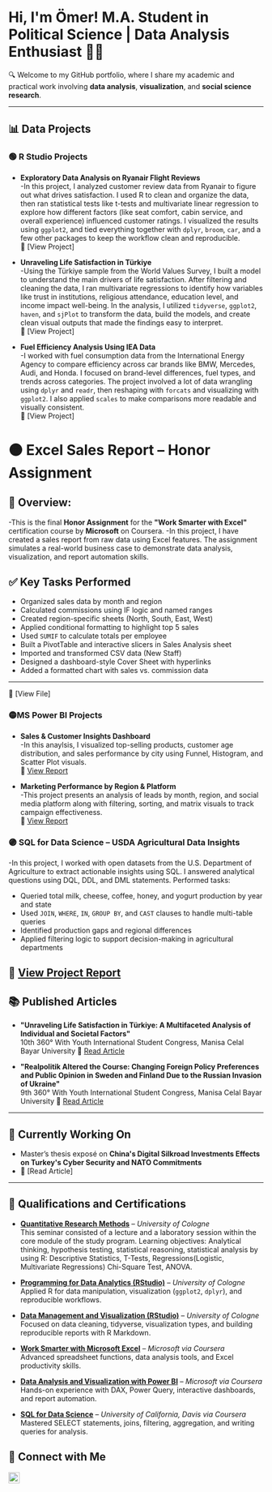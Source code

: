 <h1>Hi, I'm Ömer!  
  M.A. Student in Political Science | Data Analysis Enthusiast 👨‍💻  
</h1>

🔍 Welcome to my GitHub portfolio, where I share my academic and practical work involving **data analysis**, **visualization**, and **social science research**.

---

## 📊 Data Projects

### 🟢 R Studio Projects

- **Exploratory Data Analysis on Ryanair Flight Reviews**  
  -In this project, I analyzed customer review data from Ryanair to figure out what drives satisfaction. I used R to clean and organize the data, then ran statistical tests like t-tests and multivariate linear regression to explore how different factors (like seat comfort, cabin service, and overall experience) influenced customer ratings. I visualized the results using `ggplot2`, and tied everything together with `dplyr`, `broom`, `car`, and a few other packages to keep the workflow clean and reproducible.  
  🔗 [View Project]

- **Unraveling Life Satisfaction in Türkiye**  
  -Using the Türkiye sample from the World Values Survey, I built a model to understand the main drivers of life satisfaction. After filtering and cleaning the data, I ran multivariate regressions to identify how variables like trust in institutions, religious attendance, education level, and income impact well-being.  In the analysis, I utilized `tidyverse`, `ggplot2`, `haven`, and `sjPlot` to transform the data, build the models, and create clean visual outputs that made the findings easy to interpret.  
  🔗 [View Project]

- **Fuel Efficiency Analysis Using IEA Data**  
  -I worked with fuel consumption data from the International Energy Agency to compare efficiency across car brands like BMW, Mercedes, Audi, and Honda. I focused on brand-level differences, fuel types, and trends across categories. The project involved a lot of data wrangling using `dplyr` and `readr`, then reshaping with `forcats` and visualizing with `ggplot2`. I also applied `scales` to make comparisons more readable and visually consistent.  
  🔗 [View Project]

#  🟠 Excel Sales Report – Honor Assignment
## 🧾 Overview: 
-This is the final **Honor Assignment** for the **"Work Smarter with Excel"** certification course by **Microsoft** on Coursera. 
-In this project, I have created a sales report from raw data using Excel features. The assignment simulates a real-world business case to demonstrate data analysis, visualization, and report automation skills.
## ✅ Key Tasks Performed
- Organized sales data by month and region
- Calculated commissions using IF logic and named ranges
- Created region-specific sheets (North, South, East, West)
- Applied conditional formatting to highlight top 5 sales
- Used `SUMIF` to calculate totals per employee
- Built a PivotTable and interactive slicers in Sales Analysis sheet
- Imported and transformed CSV data (New Staff)
- Designed a dashboard-style Cover Sheet with hyperlinks
- Added a formatted chart with sales vs. commission data
--- 
  🔗 [View File]

### 🟡MS Power BI Projects
- **Sales & Customer Insights Dashboard**  
-In this anaylsis, I visualized top-selling products, customer age distribution, and sales performance by city using Funnel, Histogram, and Scatter Plot visuals.  
  🔗 [View Report](./Power%20BI%202.pdf)

- **Marketing Performance by Region & Platform**  
 -This project presents an analysis of leads by month, region, and social media platform along with filtering, sorting, and matrix visuals to track campaign effectiveness.  
  🔗 [View Report](./Sorting&Filtering%20Power%20BI.pdf)

  
### 🟣 SQL for Data Science – USDA Agricultural Data Insights
-In this project, I worked with open datasets from the U.S. Department of Agriculture to extract actionable insights using SQL. I answered analytical questions using DQL, DDL, and DML statements.
Performed tasks: 
- Queried total milk, cheese, coffee, honey, and yogurt production by year and state  
- Used `JOIN`, `WHERE`, `IN`, `GROUP BY`, and `CAST` clauses to handle multi-table queries  
- Identified production gaps and regional differences  
- Applied filtering logic to support decision-making in agricultural departments

🔗 [View Project Report](./SQL_for_Data_Science_Project.pdf)  
---

## 📚 Published Articles
- **"Unraveling Life Satisfaction in Türkiye: A Multifaceted Analysis of Individual and Societal Factors"**  
  10th 360° With Youth International Student Congress, Manisa Celal Bayar University
  🔗 [Read Article](https://doi.org/10.xxxxx/jia2024)

- **"Realpolitik Altered the Course: Changing Foreign Policy Preferences and Public Opinion in Sweden and Finland Due to the Russian Invasion of Ukraine"**  
  9th 360° With Youth International Student Congress, Manisa Celal Bayar University
  🔗 [Read Article](https://doi.org/10.xxxxx/ppq2023)

---

## 🌱 Currently Working On
- Master’s thesis exposé on **China's Digital Silkroad Investments Effects on Turkey's Cyber Security and NATO Commitments**
-  🔗 [Read Article]

---
## 🧾 Qualifications and Certifications

- **[Quantitative Research Methods](https://www.uni-koeln.de/)** – *University of Cologne*  
  This seminar consisted of a lecture and a laboratory session within the core module of the study program.
  Learning objectives: Analytical thinking, hypothesis testing, statistical reasoning, statistical analysis by using R: Descriptive Statistics, T-Tests, Regressions(Logistic, Multivariate Regressions) Chi-Square Test, ANOVA. 

- **[Programming for Data Analytics (RStudio)](https://www.uni-koeln.de/)** – *University of Cologne*  
  Applied R for data manipulation, visualization (`ggplot2`, `dplyr`), and reproducible workflows.

- **[Data Management and Visualization (RStudio)](https://www.uni-koeln.de/)** – *University of Cologne*  
  Focused on data cleaning, tidyverse, visualization types, and building reproducible reports with R Markdown.

- **[Work Smarter with Microsoft Excel](https://www.coursera.org/learn/work-smarter-with-microsoft-excel)** – *Microsoft via Coursera*  
  Advanced spreadsheet functions, data analysis tools, and Excel productivity skills.

- **[Data Analysis and Visualization with Power BI](https://www.coursera.org/learn/data-analysis-visualization-power-bi)** – *Microsoft via Coursera*  
  Hands-on experience with DAX, Power Query, interactive dashboards, and report automation.

- **[SQL for Data Science](https://www.coursera.org/learn/sql-for-data-science)** – *University of California, Davis via Coursera*  
  Mastered SELECT statements, joins, filtering, aggregation, and writing queries for analysis.

## 🤳 Connect with Me

[<img align="left" alt="LinkedIn" width="22px" src="https://cdn.jsdelivr.net/npm/simple-icons@v3/icons/linkedin.svg" />](https://www.linkedin.com/in/%C3%B6mer-faruk-durmu%C5%9F-6420a6225/)

<br/><br/>

<!--
**OmerDurmus28/OmerDurmus28** is a ✨ highlighted ✨ repo showcasing my academic and analytical work.
-->

